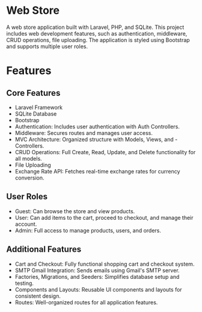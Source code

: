 # Web Store
A web store application built with Laravel, PHP, and SQLite. This project includes web development features, such as authentication, middleware, CRUD operations, file uploading. The application is styled using Bootstrap and supports multiple user roles.
# Features
## Core Features
- Laravel Framework
- SQLite Database
- Bootstrap
- Authentication: Includes user authentication with Auth Controllers.
- Middleware: Secures routes and manages user access.
- MVC Architecture: Organized structure with Models, Views, and - Controllers.
- CRUD Operations: Full Create, Read, Update, and Delete functionality for all models.
- File Uploading
- Exchange Rate API: Fetches real-time exchange rates for currency conversion.
## User Roles
- Guest: Can browse the store and view products.
- User: Can add items to the cart, proceed to checkout, and manage their account.
- Admin: Full access to manage products, users, and orders.
## Additional Features
- Cart and Checkout: Fully functional shopping cart and checkout system.
- SMTP Gmail Integration: Sends emails using Gmail's SMTP server.
- Factories, Migrations, and Seeders: Simplifies database setup and testing.
- Components and Layouts: Reusable UI components and layouts for consistent design.
- Routes: Well-organized routes for all application features.